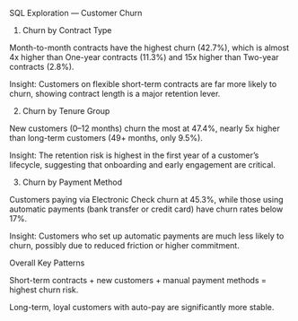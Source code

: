 SQL Exploration — Customer Churn
1. Churn by Contract Type

Month-to-month contracts have the highest churn (42.7%), which is almost 4x higher than One-year contracts (11.3%) and 15x higher than Two-year contracts (2.8%).

Insight: Customers on flexible short-term contracts are far more likely to churn, showing contract length is a major retention lever.

2. Churn by Tenure Group

New customers (0–12 months) churn the most at 47.4%, nearly 5x higher than long-term customers (49+ months, only 9.5%).

Insight: The retention risk is highest in the first year of a customer’s lifecycle, suggesting that onboarding and early engagement are critical.

3. Churn by Payment Method

Customers paying via Electronic Check churn at 45.3%, while those using automatic payments (bank transfer or credit card) have churn rates below 17%.

Insight: Customers who set up automatic payments are much less likely to churn, possibly due to reduced friction or higher commitment.

Overall Key Patterns

Short-term contracts + new customers + manual payment methods = highest churn risk.

Long-term, loyal customers with auto-pay are significantly more stable.
